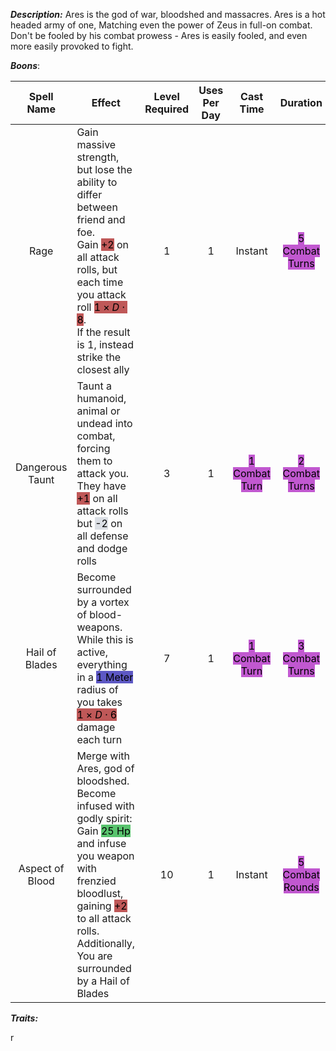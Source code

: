 ***Description:***
Ares is the god of war, bloodshed and massacres.
Ares is a hot headed army of one, Matching even the power of Zeus in full-on combat.
Don't be fooled by his combat prowess - Ares is easily fooled, and even more easily provoked to fight.

***Boons***:

| Spell Name | Effect | Level Required | Uses Per Day | Cast Time| Duration|
| :--: | -- | :--: | :--: | :--: | :--: |
| Rage | Gain massive strength, but lose the ability to differ between friend and foe. <br> Gain <mark style="background: #9E0000A6;">+2</mark> on all attack rolls, but each time you attack roll <mark style="background: #9E0000A6;">$1 \times D\cdot8$</mark>. <br> If the result is 1, instead strike the closest ally | 1 | 1 | Instant | <mark style="background: #A100B8A6;">5 Combat Turns</mark> |
| Dangerous Taunt | Taunt a humanoid, animal or undead into combat, forcing them to attack you. <br> They have <mark style="background: #9E0000A6;">+1</mark> on all attack rolls but <mark style="background: #CACFD9A6;">-2</mark> on all defense and dodge rolls | 3 | 1 | <mark style="background: #A100B8A6;">1 Combat Turn </mark>| <mark style="background: #A100B8A6;">2 Combat Turns</mark> |
| Hail of Blades| Become surrounded by a vortex of blood-weapons. <br> While this is active, everything in a <mark style="background: #0900A7A6;">1 Meter</mark> radius of you takes <br> <mark style="background: #9E0000A6;">$1 \times D\cdot6$</mark> damage each turn| 7 | 1  | <mark style="background: #A100B8A6;">1 Combat Turn </mark> | <mark style="background: #A100B8A6;">3 Combat Turns </mark>|
| Aspect of Blood | Merge with Ares, god of bloodshed. Become infused with godly spirit:<br> Gain <mark style="background: #00A521A6;">25 Hp</mark> and infuse you weapon with frenzied bloodlust, gaining <mark style="background: #9E0000A6;">+2</mark> to all attack rolls. <br> Additionally, You are surrounded by a Hail of Blades| 10 | 1 | Instant| <mark style="background: #A100B8A6;">5 Combat Rounds</mark> |

***Traits:*** 

r